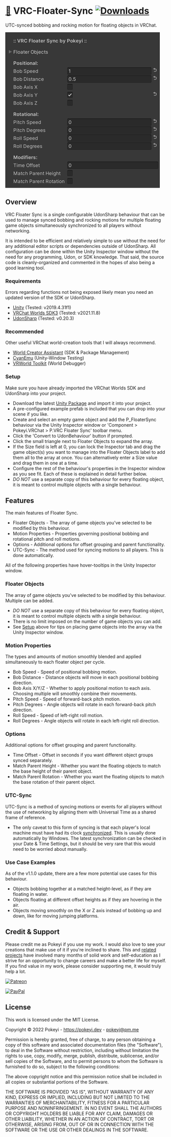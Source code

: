 # [💾](https://github.com/Pokeyi/VRC-Floater-Sync/blob/main/P_FloaterSync.cs) VRC-Floater-Sync [![Downloads](https://img.shields.io/github/downloads/Pokeyi/VRC-Floater-Sync/total?label=Downloads&logo=github)](https://github.com/Pokeyi/VRC-Floater-Sync/releases)
UTC-synced bobbing and rocking motion for floating objects in VRChat.

![Floater Sync](P_FloaterSync.png)

## Overview
VRC Floater Sync is a single configurable UdonSharp behaviour that can be used to manage synced bobbing and rocking motions for multiple floating game objects simultaneously synchronized to all players without networking.

It is intended to be efficient and relatively simple to use without the need for any additional editor scripts or dependencies outside of UdonSharp. All configuration can be done within the Unity Inspector window without the need for any programming, Udon, or SDK knowledge. That said, the source code is cleanly-organized and commented in the hopes of also being a good learning tool.

### Requirements
Errors regarding functions not being exposed likely mean you need an updated version of the SDK or UdonSharp.
- [Unity](https://docs.vrchat.com/docs/current-unity-version) (Tested: v2019.4.31f1)
- [VRChat Worlds SDK3](https://vrchat.com/home/download) (Tested: v2021.11.8)
- [UdonSharp](https://github.com/MerlinVR/UdonSharp) (Tested: v0.20.3)

### Recommended
Other useful VRChat world-creation tools that I will always recommend.
- [World Creator Assistant](https://github.com/Varneon/WorldCreatorAssistant) (SDK & Package Management)
- [CyanEmu](https://github.com/CyanLaser/CyanEmu) (Unity-Window Testing)
- [VRWorld Toolkit](https://github.com/oneVR/VRWorldToolkit) (World Debugger)

### Setup
Make sure you have already imported the VRChat Worlds SDK and UdonSharp into your project.
- Download the latest [Unity Package](https://github.com/Pokeyi/VRC-Floater-Sync/releases) and import it into your project.
- A pre-configured example prefab is included that you can drop into your scene if you like.
- Create and select an empty game object and add the P_FloaterSync behaviour via the Unity Inspector window or 'Component > Pokeyi.VRChat > P.VRC Floater Sync' toolbar menu.
- Click the 'Convert to UdonBehaviour' button if prompted.
- Click the small triangle next to Floater Objects to expand the array.
- If the Size field is left at 0, you can lock the Inspector tab and drag the game object(s) you want to manage into the Floater Objects label to add them all to the array at once. You can alternatively enter a Size value and drag them in one at a time.
- Configure the rest of the behaviour's properties in the Inspector window as you see fit. Each of these is explained in detail further below.
- *DO NOT* use a separate copy of this behaviour for every floating object, it is meant to control multiple objects with a single behaviour.

## Features
The main features of Floater Sync.
- Floater Objects - The array of game objects you've selected to be modified by this behaviour.
- Motion Properties - Properties governing positional bobbing and rotational pitch and roll motions.
- Options - Additional options for offset grouping and parent functionality.
- UTC-Sync - The method used for syncing motions to all players. This is done automatically.

All of the following properties have hover-tooltips in the Unity Inspector window.

### Floater Objects
The array of game objects you've selected to be modified by this behaviour. Multiple can be added.
- *DO NOT* use a separate copy of this behaviour for every floating object, it is meant to control multiple objects with a single behaviour.
- There is no limit imposed on the number of game objects you can add.
- See [Setup](#setup) above for tips on placing game objects into the array via the Unity Inspector window.

### Motion Properties
The types and amounts of motion smoothly blended and applied simultaneously to each floater object per cycle.
- Bob Speed - Speed of positional bobbing motion.
- Bob Distance - Distance objects will move in each positional bobbing direction.
- Bob Axis X/Y/Z - Whether to apply positional motion to each axis. Choosing multiple will smoothly combine their movements.
- Pitch Speed - Speed of forward-back pitch motion.
- Pitch Degrees - Angle objects will rotate in each forward-back pitch direction.
- Roll Speed - Speed of left-right roll motion.
- Roll Degrees - Angle objects will rotate in each left-right roll direction.

### Options
Additional options for offset grouping and parent functionality.
- Time Offset - Offset in seconds if you want different object groups synced separately.
- Match Parent Height - Whether you want the floating objects to match the base height of their parent object.
- Match Parent Rotation - Whether you want the floating objects to match the base rotation of their parent object.

### UTC-Sync
UTC-Sync is a method of syncing motions or events for all players without the use of networking by aligning them with Universal Time as a shared frame of reference.
- The only caveat to this form of syncing is that each player's local machine must have had its clock [synchronized](https://youtu.be/VZBxG6v0gYQ). This is usually done automatically by Windows. The latest synchronization can be checked in your Date & Time Settings, but it should be very rare that this would need to be worried about manually.

### Use Case Examples
As of the v1.1.0 update, there are a few more potential use cases for this behaviour.
- Objects bobbing together at a matched height-level, as if they are floating in water.
- Objects floating at different offset heights as if they are hovering in the air.
- Objects moving smoothly on the X or Z axis instead of bobbing up and down, like for moving jumping platforms.

## Credit & Support
Please credit me as Pokeyi if you use my work. I would also love to see your creations that make use of it if you're inclined to share. This and [related projects](https://github.com/Pokeyi/pokeyi.github.io#my-projects) have involved many months of solid work and self-education as I strive for an opportunity to change careers and make a better life for myself. If you find value in my work, please consider supporting me, it would truly help a lot.

[![Patreon](https://img.shields.io/badge/Patreon-Support-red?logo=patreon)](https://patreon.com/pokeyi)

[![PayPal](https://img.shields.io/badge/PayPal-Donate-blue?logo=paypal)](https://www.paypal.com/donate?hosted_button_id=XFBLJ5GNSLGRC)

## License
This work is licensed under the MIT License.

Copyright © 2022 Pokeyi - https://pokeyi.dev - [pokeyi@pm.me](mailto:pokeyi@pm.me)

Permission is hereby granted, free of charge, to any person obtaining a copy
of this software and associated documentation files (the "Software"), to deal
in the Software without restriction, including without limitation the rights
to use, copy, modify, merge, publish, distribute, sublicense, and/or sell
copies of the Software, and to permit persons to whom the Software is
furnished to do so, subject to the following conditions:

The above copyright notice and this permission notice shall be included in all
copies or substantial portions of the Software.

THE SOFTWARE IS PROVIDED "AS IS", WITHOUT WARRANTY OF ANY KIND, EXPRESS OR
IMPLIED, INCLUDING BUT NOT LIMITED TO THE WARRANTIES OF MERCHANTABILITY,
FITNESS FOR A PARTICULAR PURPOSE AND NONINFRINGEMENT. IN NO EVENT SHALL THE
AUTHORS OR COPYRIGHT HOLDERS BE LIABLE FOR ANY CLAIM, DAMAGES OR OTHER
LIABILITY, WHETHER IN AN ACTION OF CONTRACT, TORT OR OTHERWISE, ARISING FROM,
OUT OF OR IN CONNECTION WITH THE SOFTWARE OR THE USE OR OTHER DEALINGS IN THE
SOFTWARE.
